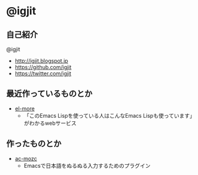 # @igjit

## 自己紹介

@igjit

- http://igjit.blogspot.jp
- https://github.com/igjit
- https://twitter.com/igjit

## 最近作っているものとか

- [el-more](https://el-more.herokuapp.com)
  - 「このEmacs Lispを使っている人はこんなEmacs Lispも使っています」がわかるwebサービス

## 作ったものとか

- [ac-mozc](https://github.com/igjit/ac-mozc)
  - Emacsで日本語をぬるぬる入力するためのプラグイン
